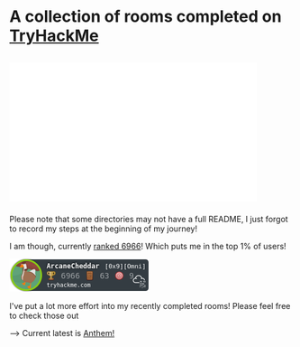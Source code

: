 # A collection of rooms completed on [TryHackMe](https://tryhackme.com)

![logo](./.assets/tryhackme.png)
---

Please note that some directories may not have a full README, I just forgot to record my steps at the beginning of my journey!


I am though, currently [ranked 6966](https://tryhackme.com/p/ArcaneCheddar)! Which puts me in the top 1% of users!

![rank](./.assets/arcanecheddar.png)

I've put a lot more effort into my recently completed rooms! Please feel free to check those out

-->  Current latest is [Anthem!](https://github.com/Sma-Das/TryHackMe/tree/main/Anthem)
